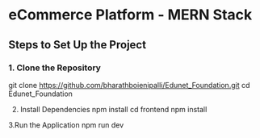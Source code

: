 # eCommerce Platform - MERN Stack

## Steps to Set Up the Project

### 1. Clone the Repository
git clone https://github.com/bharathboienipalli/Edunet_Foundation.git
cd Edunet_Foundation

2. Install Dependencies
npm install
cd frontend
npm install

3.Run the Application
npm run dev
